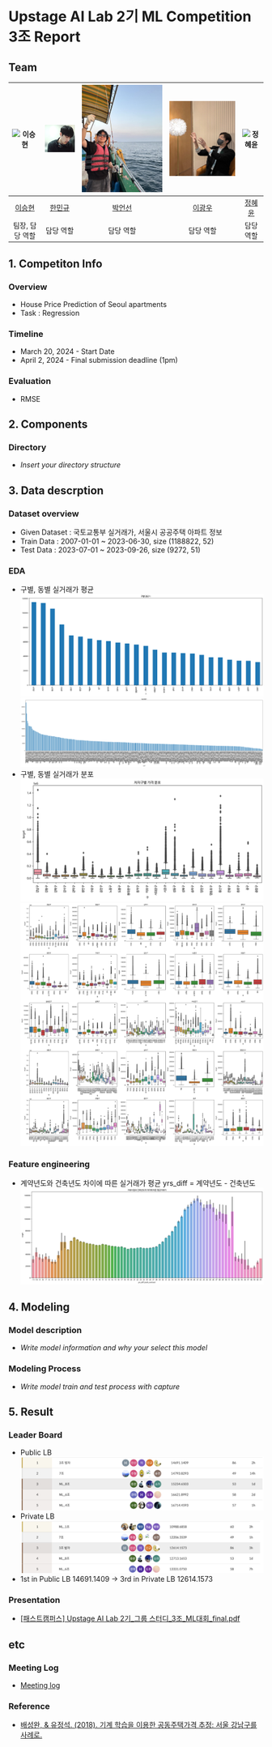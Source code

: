 # Upstage AI Lab 2기 ML Competition 3조 Report

## Team

| ![이승현](https://avatars.githubusercontent.com/u/66935871?v=4) | ![한민규](https://github.com/UpstageAILab2/upstage-ml-regression-3/blob/main/imgs/MangooH.png) | ![박언선](https://github.com/UpstageAILab2/upstage-ml-regression-3/blob/main/imgs/eonseon.png) | ![이광우](https://github.com/UpstageAILab2/upstage-ml-regression-3/blob/main/imgs/kwangwoo.png) | ![정혜윤](https://avatars.githubusercontent.com/u/118159352?v=4) |
| :--------------------------------------------------------------: | :--------------------------------------------------------------: | :--------------------------------------------------------------: | :--------------------------------------------------------------: | :--------------------------------------------------------------: |
|            [이승현](https://github.com/EffortLEE1008)             |            [한민규](https://github.com/MangooH)             |            [박언선](https://github.com/eonpark)             |            [이광우](https://github.com/UpstageAILab)             |            [정혜윤](https://github.com/Hye-yoonJeong)             |
|                            팀장, 담당 역할                             |                            담당 역할                             |                            담당 역할                             |                            담당 역할                             |                            담당 역할                             |

## 1. Competiton Info

### Overview

- House Price Prediction of Seoul apartments
- Task : Regression

### Timeline

- March 20, 2024 - Start Date
- April 2, 2024 - Final submission deadline (1pm)

### Evaluation

- RMSE

## 2. Components

### Directory

- _Insert your directory structure_

## 3. Data descrption

### Dataset overview

- Given Dataset : 국토교통부 실거래가, 서울시 공공주택 아파트 정보
- Train Data : 2007-01-01 ~ 2023-06-30, size (1188822, 52)
- Test Data : 2023-07-01 ~ 2023-09-26, size (9272, 51)

### EDA

- 구별, 동별 실거래가 평균
![구별평균가](https://github.com/UpstageAILab2/upstage-ml-regression-3/blob/main/yoon/plots/%EA%B5%AC%EB%B3%84%ED%8F%89%EA%B7%A0%EA%B0%80.png)
![동별평균가](https://github.com/UpstageAILab2/upstage-ml-regression-3/blob/main/yoon/plots/%EB%8F%99%EB%B3%84%ED%8F%89%EA%B7%A0%EA%B0%80.png)
- 구별, 동별 실거래가 분포
![구별실거래가분포](https://github.com/UpstageAILab2/upstage-ml-regression-3/blob/main/imgs/%EC%9E%90%EC%B9%98%EA%B5%AC%EB%B3%84%EA%B0%80%EA%B2%A9%EB%B6%84%ED%8F%AC.png)
![동별실거래가분포](https://github.com/UpstageAILab2/upstage-ml-regression-3/blob/main/imgs/%EB%8F%99%EB%B3%84%EA%B0%80%EA%B2%A9%EB%B6%84%ED%8F%AC.png)


### Feature engineering

- 계약년도와 건축년도 차이에 따른 실거래가 평균
yrs_diff = 계약년도 - 건축년도
![yrs_diff](https://github.com/UpstageAILab2/upstage-ml-regression-3/blob/main/imgs/yrs_diff.png)

## 4. Modeling

### Model description

- _Write model information and why your select this model_

### Modeling Process

- _Write model train and test process with capture_

## 5. Result

### Leader Board

- Public LB
![publicLB](https://github.com/UpstageAILab2/upstage-ml-regression-3/blob/main/imgs/publicLB.png)
- Private LB
![privateLB](https://github.com/UpstageAILab2/upstage-ml-regression-3/blob/main/imgs/privateLB.png)
- 1st in Public LB 14691.1409 → 3rd in Private LB 12614.1573

### Presentation

- [[패스트캠퍼스] Upstage AI Lab 2기_그룹 스터디_3조_ML대회_final.pdf ](https://github.com/UpstageAILab2/upstage-ml-regression-3/blob/main/docs/pdf/%5B%ED%8C%A8%EC%8A%A4%ED%8A%B8%EC%BA%A0%ED%8D%BC%EC%8A%A4%5D%20Upstage%20AI%20Lab%202%EA%B8%B0_%EA%B7%B8%EB%A3%B9%20%EC%8A%A4%ED%84%B0%EB%94%94_3%EC%A1%B0_ML%EB%8C%80%ED%9A%8C_final.pdf)

## etc

### Meeting Log

- [Meeting log](https://www.notion.so/f6317c9bc94c436db7c85008be72feb7?v=35c93e65be114867af23a0365ff9e1a0)

### Reference

- [배성완, & 유정석. (2018). 기계 학습을 이용한 공동주택가격 추정: 서울 강남구를 사례로.](http://www.kreaa.or.kr/data/vol24-1/24_01_05.pdf)

